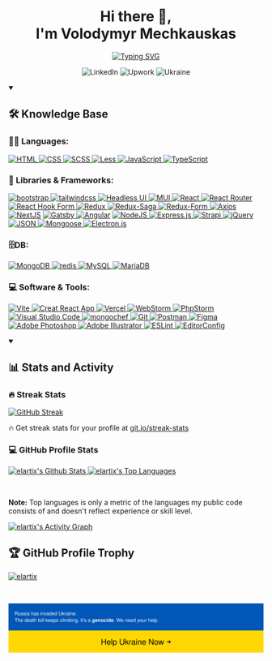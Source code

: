 <h1 align="center">Hi there 👋, <br/>I'm Volodymyr Mechkauskas</h1>

<p align="center">
  <a href="https://git.io/typing-svg">
    <img
      src="https://readme-typing-svg.demolab.com?font=Fira+Code&size=18&pause=1000&color=0057b7&center=true&vCenter=true&random=false&width=512&lines=A+passionate+frontend+developer+from+Ukraine;With+more+than+13+years+of+experience;in+pure-coded+frontend+development"
      alt="Typing SVG"/>
  </a>
</p>

<p align="center">
  <a href="https://www.linkedin.com/in/vmechkauskas/" title="LinkedIn" style="display: inline-block;text-decoration: none;">
    <img
      src="https://img.shields.io/badge/-vmechkauskas-blue?style=flat&logo=Linkedin&logoColor=white&link=https://www.linkedin.com/in/vmechkauskas/"
      alt="LinkedIn"/>
  </a>
  <a href="https://www.upwork.com/freelancers/~011cf3286bd5f6e16c?mp_source=share" title="Upwork" style="display: inline-block;text-decoration: none;">
    <img
      src="https://img.shields.io/badge/-vmechkauskas-darkgreen?style=flat&logo=Upwork&logoColor=white&link=https://www.upwork.com/freelancers/~011cf3286bd5f6e16c?mp_source=share"
      alt="Upwork"/>
  </a>
  <a href="https://stand-with-ukraine.pp.ua" title="Was born in Ukraine" style="display: inline-block;text-decoration: none;">
    <img src="https://img.shields.io/badge/Was_born_in-Ukraine-ffd700?labelColor=0057b7" alt="Ukraine"/>
  </a>
</p>


<details open>
  <summary><h2>🛠️ Knowledge Base </h2></summary>
  <h3>👨‍💻 Languages:</h3>
  <p>
    <a href="https://github.com/search?q=user%3Aelartix+is%3Arepo+language%3Ahtml">
      <img alt="HTML" src="https://img.shields.io/badge/HTML%20-%23E34F26.svg?logo=html5&logoColor=white">
    </a>
    <a href="https://github.com/search?q=user%3Aelartix+is%3Arepo+language%3Acss">
      <img alt="CSS" src="https://img.shields.io/badge/CSS%20-%231572B6.svg?logo=css3&logoColor=white">
    </a>
    <a href="https://github.com/search?q=user%3Aelartix+is%3Arepo+language%3Acss">
      <img alt="SCSS" src="https://img.shields.io/badge/SCSS-CC6699?logo=sass&logoColor=white">
    </a>
    <a href="https://github.com/search?q=user%3Aelartix+is%3Arepo+language%3Acss">
      <img alt="Less" src="https://img.shields.io/badge/Less-2B4C80?style=flat&logo=less&logoColor=white">
    </a>
    <a href="#">
      <img alt="JavaScript"
           src="https://img.shields.io/badge/JavaScript%20-%23F7DF1E.svg?logo=javascript&logoColor=black">
    </a>
    <a href="#">
      <img alt="TypeScript" src="https://img.shields.io/badge/-TypeScript-007ACC?logo=TypeScript&logoColor=ffffff">
    </a>
  </p>

<h3>🧰 Libraries & Frameworks:</h3>
  <p>
    <a href="https://getbootstrap.com/" target="_blank">
      <img src="https://img.shields.io/badge/-Bootstrap-8511FA?logo=bootstrap&logoColor=ffffff" alt="bootstrap"/>
    </a>
    <a href="https://tailwindcss.com/" target="_blank">
      <img src="https://img.shields.io/badge/-Tailwind_CSS-E1E5FE?logo=tailwindcss&logoColor=06B6D4" alt="tailwindcss"/>
    </a>
    <a href="https://headlessui.com/" target="_blank">
      <img alt="Headless UI" src="https://img.shields.io/badge/Headless_UI-111827?logo=Headless-UI&logoColor=69B2FC">
    </a>
    <a href="https://mui.com/" target="_blank">
      <img alt="MUI" src="https://img.shields.io/badge/-MUI-007FFF?logo=mui&logoColor=white">
    </a>
    <a href="#">
      <img alt="React" src="https://img.shields.io/badge/React-20232A?logo=react&logoColor=61DAFB">
    </a>
    <a href="#">
      <img alt="React Router" src="https://img.shields.io/badge/React_Router-CA4245?logo=react-router&logoColor=white">
    </a>
    <a href="#">
      <img alt="React Hook Form" src="https://img.shields.io/badge/React_Hook_Form-EC5990?style=flat&logo=reacthookform&logoColor=white">
    </a>
    <a href="#">
      <img alt="Redux" src="https://img.shields.io/badge/Redux-593D88?logo=redux&logoColor=white">
    </a>
    <a href="#">
      <img alt="Redux-Saga" src="https://img.shields.io/badge/Redux-Saga-86d46b?logo=Redux-Saga&logoColor=white&labelColor=593D88">
    </a>
    <a href="#">
      <img alt="Redux-Form" src="https://img.shields.io/badge/Redux_Form-0E81C5?style=flat&logo=redux&logoColor=white">
    </a>
    <a href="#">
      <img alt="Axios" src="https://img.shields.io/badge/Axios-5A29E4?logo=Axios&logoColor=white">
    </a>
    <a href="#"><img alt="NextJS" src="https://img.shields.io/badge/-NextJS-101010?logo=next.js&logoColor=white"></a>
    <a href="#">
      <img alt="Gatsby" src="https://img.shields.io/badge/Gatsby-663399?logo=gatsby&logoColor=white">
    </a>
    <a href="#"><img alt="Angular" src="https://img.shields.io/badge/Angular-DD0031?logo=angular&logoColor=white"></a>
    <a href="#">
      <img alt="NodeJS" src="https://img.shields.io/badge/Node.js%20-%2343853D.svg?logo=node.js&logoColor=white">
    </a>
    <a href="#">
      <img alt="Express.js" src="https://img.shields.io/badge/Express.js-404d59.svg?logo=express&logoColor=61DAFB">
    </a>
    <a href="#">
      <img alt="Strapi" src="https://img.shields.io/badge/Strapi-4945FF?logo=strapi&logoColor=white">
    </a>
    <a href="#">
      <img alt="jQuery" src="https://img.shields.io/badge/jQuery-0769AD?logo=jquery&logoColor=white">
    </a>
    <a href="#" target="_blank">
      <img alt="JSON" src="https://img.shields.io/badge/JSON-000000?logo=JSON&logoColor=white">
    </a>
    <a href="#" target="_blank">
      <img alt="Mongoose" src="https://img.shields.io/badge/Mongoose-880000?logo=Mongoose&logoColor=white">
    </a>
    <a href="#" target="_blank">
      <img alt="Electron.js" src="https://img.shields.io/badge/Electron-47848F.svg?logo=Electron&logoColor=white">
    </a>
  </p>

  <h3>🗄️DB:</h3>
  <p>
    <a href="https://redis.io" target="_blank">
      <img alt="MongoDB" src="https://img.shields.io/badge/MongoDB-4EA94B?logo=mongodb&logoColor=white">
    </a>
    <a href="https://redis.io" target="_blank">
      <img alt="redis" src="https://img.shields.io/badge/Redis-DC382D?logo=redis&logoColor=white">
    </a>
    <a href="https://redis.io" target="_blank">
      <img alt="MySQL" src="https://img.shields.io/badge/MySQL-4479A1?logo=MySQL&logoColor=white">
    </a>
    <a href="https://redis.io" target="_blank">
      <img alt="MariaDB" src="https://img.shields.io/badge/MariaDB-062E65?logo=mariadb&logoColor=white">
    </a>
  </p>

  <h3>💻 Software & Tools:</h3>
  <p>
    <a href="#">
      <img alt="Vite" src="https://img.shields.io/badge/Vite-B939FE?logo=Vite&logoColor=FFC018&labelColor=646cff">
    </a>
    <a href="#">
      <img alt="Creat React App" src="https://img.shields.io/badge/Create_React_App-303846?logo=Create-React-App&logoColor=09d3ac">
    </a>
    <a href="#">
      <img alt="Vercel" src="https://img.shields.io/badge/Vercel-000000?logo=vercel&logoColor=white">
    </a>
    <a href="#">
      <img alt="WebStorm" src="https://img.shields.io/badge/-WebStorm-0386F7?logo=webstorm&logoColor=black&labelColor=white">
    </a>
    <a href="#">
      <img alt="PhpStorm" src="https://img.shields.io/badge/-PhpStorm-B940DA?logo=phpstorm&logoColor=black&labelColor=white">
    </a>
    <a href="#">
      <img alt="Visual Studio Code"
           src="https://img.shields.io/badge/-Visual_Studio_Code-0078d7?logo=visual-studio-code&logoColor=white">
    </a>
    <a href="#">
      <img alt="mongochef" src="https://img.shields.io/badge/Studio%203T-17AF66?logo=Studio-3T&logoColor=white">
    </a>
    <a href="#">
      <img alt="Git" src="https://img.shields.io/badge/-Git-F05033?logo=git&logoColor=white">
    </a>
    <a href="#">
      <img alt="Postman" src="https://img.shields.io/badge/-Postman-e05320?logo=postman&logoColor=white">
    </a>
    <a href="#">
      <img alt="Figma" src="https://img.shields.io/badge/-Figma-101010?logo=figma&logoColor=white">
    </a>
    <a href="#">
      <img alt="Adobe Photoshop"
           src="https://img.shields.io/badge/-Adobe_Photoshop-001833?logo=adobe-photoshop&logoColor=2DA9FF">
    </a>
    <a href="#">
      <img alt="Adobe Illustrator"
           src="https://img.shields.io/badge/-Adobe_Illustrator-310000?logo=adobe-illustrator&logoColor=F79500">
    </a>
    <a href="#">
      <img alt="ESLint"
           src="https://img.shields.io/badge/ESLint-4B32C3.svg?logo=ESLint&logoColor=white">
    </a>
    <a href="#">
      <img alt="EditorConfig"
           src="https://img.shields.io/badge/EditorConfig-E0EFEF.svg?logo=EditorConfig&logoColor=black">
    </a>
  </p>
</details>

<details open>
  <summary><h2>📊 Stats and Activity</h2></summary>
  <h3>🔥 Streak Stats</h3>
  <p>
    <a href="https://github.com/elartix/elartix">
      <img
        alt="GitHub Streak"
        src="https://github-readme-streak-stats.herokuapp.com?user=elartix&hide_border=true&exclude_days=Sun%2CSat&currStreakNum=0057B7&ring=0057B7&sideLabels=0057B7&sideNums=FB8C00"
      />
    </a>
  </p>
  <p>🔥 Get streak stats for your profile at <a href="https://git.io/streak-stats">git.io/streak-stats</a></p>

  <h3>💻 GitHub Profile Stats</h3>
  <p>
    <a href="https://github.com/elartix/elartix">
      <img
        alt="elartix's Github Stats"
        src="https://github-readme-stats.vercel.app/api/?username=elartix&show_icons=true&count_private=true&theme=default&hide_border=true&bg_color=fff&title_color=0057b7&icon_color=0057b7"
        height="192px"
      />
    </a>
    <a href="https://github.com/elartix/elartix">
      <img
        alt="elartix's Top Languages"
        src="https://github-readme-stats.vercel.app/api/top-langs/?username=elartix&langs_count=8&layout=compact&theme=default&hide_border=true&bg_color=fff&title_color=000&icon_color=000&hide=Jupyter%20Notebook"
        height="192px"
      />
    </a>
  </p>
  <br/>

  <p><b>Note:</b> Top languages is only a metric of the languages my public code consists of and doesn't reflect experience
  or skill level.</p>

  <a href="https://github.com/ashutosh00710/github-readme-activity-graph">
    <img
      alt="elartix's Activity Graph"
      src="https://github-readme-activity-graph.vercel.app/graph?username=elartix&bg_color=ffffff&color=0057b7&line=0057b7&point=000&area=true&area_color=FFD700&hide_border=true"
    />
  </a>
</details>

<h2>🏆 GitHub Profile Trophy </h2>
<p align="left">
  <a href="https://github.com/ryo-ma/github-profile-trophy">
    <img
      alt="elartix"
      src="https://github-profile-trophy.vercel.app/?username=elartix&column=3&no-frame=true"
    />
  </a>
</p>
<br/>

[![Stand With Ukraine](https://raw.githubusercontent.com/vshymanskyy/StandWithUkraine/main/banner2-direct.svg)](https://stand-with-ukraine.pp.ua)
